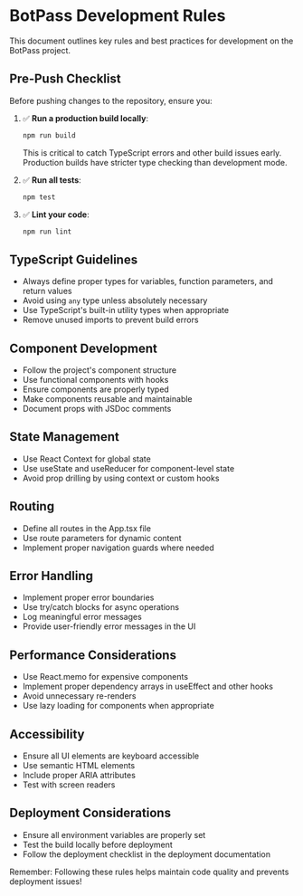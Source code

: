 # BotPass Development Rules

This document outlines key rules and best practices for development on the BotPass project.

## Pre-Push Checklist

Before pushing changes to the repository, ensure you:

1. ✅ **Run a production build locally**: 
   ```bash
   npm run build
   ```
   This is critical to catch TypeScript errors and other build issues early. Production builds have stricter type checking than development mode.

2. ✅ **Run all tests**:
   ```bash
   npm test
   ```

3. ✅ **Lint your code**:
   ```bash
   npm run lint
   ```

## TypeScript Guidelines

- Always define proper types for variables, function parameters, and return values
- Avoid using `any` type unless absolutely necessary
- Use TypeScript's built-in utility types when appropriate
- Remove unused imports to prevent build errors

## Component Development

- Follow the project's component structure
- Use functional components with hooks
- Ensure components are properly typed
- Make components reusable and maintainable
- Document props with JSDoc comments

## State Management

- Use React Context for global state
- Use useState and useReducer for component-level state
- Avoid prop drilling by using context or custom hooks

## Routing

- Define all routes in the App.tsx file
- Use route parameters for dynamic content
- Implement proper navigation guards where needed

## Error Handling

- Implement proper error boundaries
- Use try/catch blocks for async operations
- Log meaningful error messages
- Provide user-friendly error messages in the UI

## Performance Considerations

- Use React.memo for expensive components
- Implement proper dependency arrays in useEffect and other hooks
- Avoid unnecessary re-renders
- Use lazy loading for components when appropriate

## Accessibility

- Ensure all UI elements are keyboard accessible
- Use semantic HTML elements
- Include proper ARIA attributes
- Test with screen readers

## Deployment Considerations

- Ensure all environment variables are properly set
- Test the build locally before deployment
- Follow the deployment checklist in the deployment documentation

Remember: Following these rules helps maintain code quality and prevents deployment issues! 